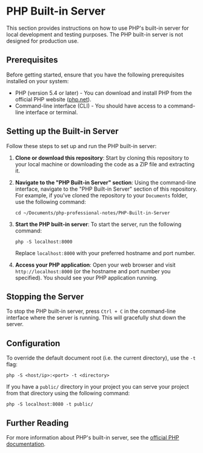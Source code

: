 # PHP Built-in Server

This section provides instructions on how to use PHP's built-in server for local development and testing purposes. The PHP built-in server is not designed for production use.

## Prerequisites

Before getting started, ensure that you have the following prerequisites installed on your system:

- PHP (version 5.4 or later) - You can download and install PHP from the official PHP website ([php.net](https://php.net)).
- Command-line interface (CLI) - You should have access to a command-line interface or terminal.

## Setting up the Built-in Server

Follow these steps to set up and run the PHP built-in server:

1. **Clone or download this repository**: Start by cloning this repository to your local machine or downloading the code as a ZIP file and extracting it.

2. **Navigate to the "PHP Built-in Server" section**: Using the command-line interface, navigate to the "PHP Built-in Server" section of this repository. For example, if you've cloned the repository to your `Documents` folder, use the following command:

   ```shell
   cd ~/Documents/php-professional-notes/PHP-Built-in-Server
   ```

3. **Start the PHP built-in server**: To start the server, run the following command:

   ```shell
   php -S localhost:8000
   ```

   Replace `localhost:8000` with your preferred hostname and port number.

4. **Access your PHP application**: Open your web browser and visit `http://localhost:8000` (or the hostname and port number you specified). You should see your PHP application running.

## Stopping the Server

To stop the PHP built-in server, press `Ctrl + C` in the command-line interface where the server is running. This will gracefully shut down the server.

## Configuration

To override the default document root (i.e. the current directory), use the `-t` flag:

```shell
php -S <host/ip>:<port> -t <directory>
```

If you have a `public/` directory in your project you can serve your project from that directory using the following command:

```shell
php -S localhost:8080 -t public/
```

## Further Reading

For more information about PHP's built-in server, see the [official PHP documentation](https://www.php.net/manual/en/features.commandline.webserver.php).
